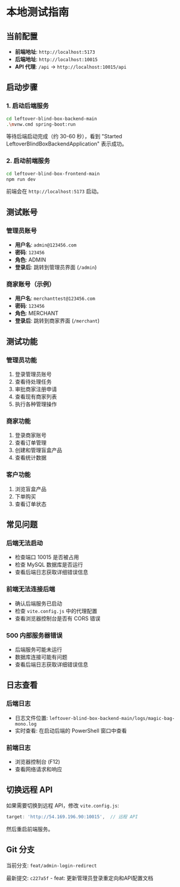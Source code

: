 # 本地测试指南

## 当前配置

- **前端地址**: `http://localhost:5173`
- **后端地址**: `http://localhost:10015`
- **API 代理**: `/api` → `http://localhost:10015/api`

## 启动步骤

### 1. 启动后端服务

```bash
cd leftover-blind-box-backend-main
.\mvnw.cmd spring-boot:run
```

等待后端启动完成（约 30-60 秒），看到 "Started LeftoverBlindBoxBackendApplication" 表示成功。

### 2. 启动前端服务

```bash
cd leftover-blind-box-frontend-main
npm run dev
```

前端会在 `http://localhost:5173` 启动。

## 测试账号

### 管理员账号
- **用户名**: `admin@123456.com`
- **密码**: `123456`
- **角色**: ADMIN
- **登录后**: 跳转到管理员界面 (`/admin`)

### 商家账号（示例）
- **用户名**: `merchanttest@123456.com`
- **密码**: `123456`
- **角色**: MERCHANT
- **登录后**: 跳转到商家界面 (`/merchant`)

## 测试功能

### 管理员功能
1. 登录管理员账号
2. 查看待处理任务
3. 审批商家注册申请
4. 查看现有商家列表
5. 执行各种管理操作

### 商家功能
1. 登录商家账号
2. 查看订单管理
3. 创建和管理盲盒产品
4. 查看统计数据

### 客户功能
1. 浏览盲盒产品
2. 下单购买
3. 查看订单状态

## 常见问题

### 后端无法启动
- 检查端口 10015 是否被占用
- 检查 MySQL 数据库是否运行
- 查看后端日志获取详细错误信息

### 前端无法连接后端
- 确认后端服务已启动
- 检查 `vite.config.js` 中的代理配置
- 查看浏览器控制台是否有 CORS 错误

### 500 内部服务器错误
- 后端服务可能未运行
- 数据库连接可能有问题
- 查看后端日志获取详细错误信息

## 日志查看

### 后端日志
- 日志文件位置: `leftover-blind-box-backend-main/logs/magic-bag-mono.log`
- 实时查看: 在启动后端的 PowerShell 窗口中查看

### 前端日志
- 浏览器控制台 (F12)
- 查看网络请求和响应

## 切换远程 API

如果需要切换到远程 API，修改 `vite.config.js`:

```javascript
target: 'http://54.169.196.90:10015',  // 远程 API
```

然后重启前端服务。

## Git 分支

当前分支: `feat/admin-login-redirect`

最新提交: `c227a5f` - feat: 更新管理员登录重定向和API配置文档



